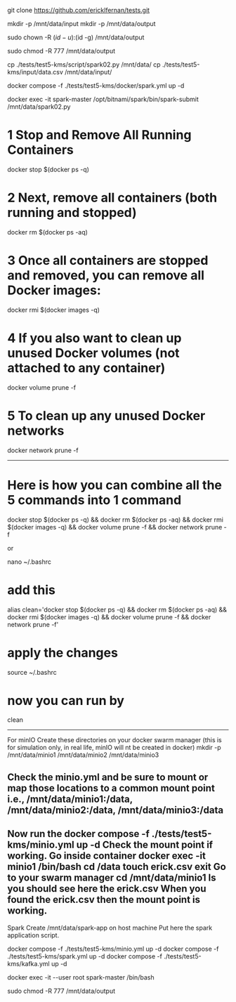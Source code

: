 git clone https://github.com/ericklfernan/tests.git

mkdir -p /mnt/data/input
mkdir -p /mnt/data/output

sudo chown -R $(id -u):$(id -g) /mnt/data/output

sudo chmod -R 777 /mnt/data/output

cp ./tests/test5-kms/script/spark02.py /mnt/data/
cp ./tests/test5-kms/input/data.csv /mnt/data/input/

docker compose -f ./tests/test5-kms/docker/spark.yml up -d

docker exec -it spark-master /opt/bitnami/spark/bin/spark-submit /mnt/data/spark02.py

# 1 Stop and Remove All Running Containers
docker stop $(docker ps -q)

# 2 Next, remove all containers (both running and stopped)
docker rm $(docker ps -aq)

# 3 Once all containers are stopped and removed, you can remove all Docker images:
docker rmi $(docker images -q)

# 4 If you also want to clean up unused Docker volumes (not attached to any container)
docker volume prune -f

# 5 To clean up any unused Docker networks
docker network prune -f

---------------------------------------------------------------------------
# Here is how you can combine all the 5 commands into 1 command

docker stop $(docker ps -q) && docker rm $(docker ps -aq) && docker rmi $(docker images -q) && docker volume prune -f && docker network prune -f

or 

nano ~/.bashrc
# add this
alias clean='docker stop $(docker ps -q) && docker rm $(docker ps -aq) && docker rmi $(docker images -q) && docker volume prune -f && docker network prune -f'
# apply the changes
source ~/.bashrc
# now you can run by
clean



---------------------------------------------------------------------------------------------------------------------------------------
For minIO
Create these directories on your docker swarm manager (this is for simulation only, in real life, minIO will nt be created in docker)
mkdir -p /mnt/data/minio1 /mnt/data/minio2 /mnt/data/minio3

Check the minio.yml and be sure to mount or map those locations to a common mount point i.e., /mnt/data/minio1:/data, /mnt/data/minio2:/data, /mnt/data/minio3:/data
---------------------------------------------------------------------------------------------------------------------------------------
Now run the docker compose -f ./tests/test5-kms/minio.yml up -d
Check the mount point if working.
    Go inside container
        docker exec -it minio1 /bin/bash
            cd /data
            touch erick.csv
            exit
    Go to your swarm manager
        cd /mnt/data/minio1
        ls
        you should see here the erick.csv
When you found the erick.csv then the mount point is working.
---------------------------------------------------------------------------------------------------------------------------------------
Spark
Create /mnt/data/spark-app on host machine
Put here the spark application script.


    

docker compose -f ./tests/test5-kms/minio.yml up -d
docker compose -f ./tests/test5-kms/spark.yml up -d
docker compose -f ./tests/test5-kms/kafka.yml up -d

docker exec -it --user root spark-master /bin/bash

sudo chmod -R 777 /mnt/data/output
